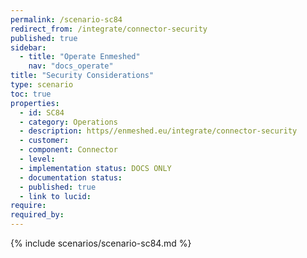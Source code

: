```yaml
---
permalink: /scenario-sc84
redirect_from: /integrate/connector-security
published: true
sidebar:
  - title: "Operate Enmeshed"
    nav: "docs_operate"
title: "Security Considerations"
type: scenario
toc: true
properties:
  - id: SC84
  - category: Operations
  - description: https//enmeshed.eu/integrate/connector-security
  - customer:
  - component: Connector
  - level:
  - implementation status: DOCS ONLY
  - documentation status:
  - published: true
  - link to lucid:
require:
required_by:
---
```


{% include scenarios/scenario-sc84.md %}
